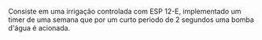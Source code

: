 Consiste em uma irrigação controlada com ESP 12-E, implementado um timer de uma semana que por um curto periodo de 2 segundos uma bomba d'água é acionada.

